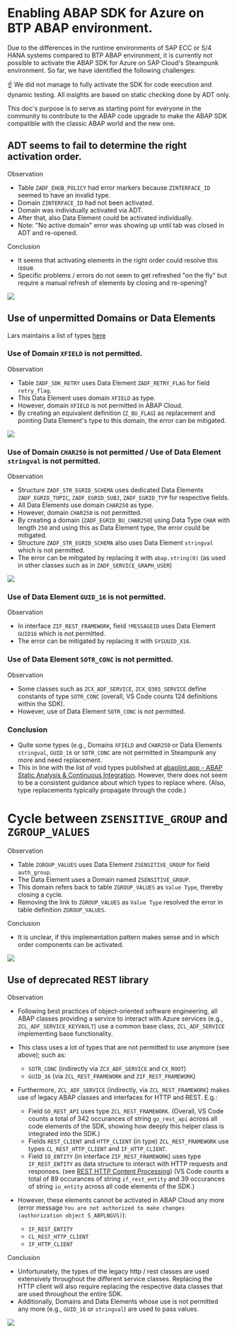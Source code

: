 # Enabling ABAP SDK for Azure on BTP ABAP environment.

Due to the differences in the runtime environments of SAP ECC or S/4 HANA systems compared to BTP ABAP environment, it is currently not possible to activate the ABAP SDK for Azure on SAP Cloud's Steampunk environment. So far, we have identified the following challenges:

:point_up: We did not manage to fully activate the SDK for code execution and dynamic testing. All insights are based on static checking done by ADT only.

This doc's purpose is to serve as starting point for everyone in the community to contribute to the ABAP code upgrade to make the ABAP SDK compatible with the classic ABAP world and the new one.

## ADT seems to fail to determine the right activation order.

Observation
- Table `ZADF_EHUB_POLICY` had error markers because `ZINTERFACE_ID` seemed to have an invalid type.
- Domain `ZINTERFACE_ID` had not been activated.
- Domain was individually activated via ADT.
- After that, also Data Element could be activated individually.
- Note: "No active domain" error was showing up until tab was closed in ADT and re-opened.

Conclusion
- It seems that activating elements in the right order could resolve this issue.
- Specific problems / errors do not seem to get refreshed "on the fly" but require a manual refresh of elements by closing and re-opening?

![](img/problem-tracking-Activation.png)

## Use of unpermitted Domains or Data Elements

Lars maintains a list of types [here](https://abaplint.app/stats/microsoft/ABAP-SDK-for-Azure/void_types)

### Use of Domain `XFIELD` is not permitted.

Observation
- Table `ZADF_SDK_RETRY` uses Data Element `ZADF_RETRY_FLAG` for field `retry_flag`.
- This Data Element uses domain `XFIELD` as type.
- However, domain `XFIELD` is not permitted in ABAP Cloud.
- By creating an equivalent definition (`Z_BU_FLAG`) as replacement and pointing Data Element's type to this domain, the error can be mitigated.

![](img/problem-tracking-Xfield.png)

### Use of Domain `CHAR250` is not permitted / Use of Data Element `stringval` is not permitted.

Observation
- Structure `ZADF_STR_EGRID_SCHEMA` uses dedicated Data Elements `ZADF_EGRID_TOPIC`, `ZADF_EGRID_SUBJ`, `ZADF_EGRID_TYP` for respective fields.
- All Data Elements use domain `CHAR250` as type.
- However, domain `CHAR250` is not permitted.
- By creating a domain (`ZADF_EGRID_BU_CHAR250`) using Data Type `CHAR` with length `250` and using this as Data Element type, the error could be mitigated.
- Structure `ZADF_STR_EGRID_SCHEMA` also uses Data Element `stringval` which is not permitted.
- The error can be mitigated by replacing it with `abap.string(0)` (as used in other classes such as in `ZADF_SERVICE_GRAPH_USER`)

![](img/problem-tracking-CHAR.png)

### Use of Data Element `GUID_16` is not permitted.

Observation
- In interface `ZIF_REST_FRAMEWORK`, field `!MESSAGEID` uses Data Element `GUID16` which is not permitted. 
- The error can be mitigated by replacing it with `SYSUUID_X16`.

### Use of Data Element `SOTR_CONC` is not permitted.

Observation
- Some classes such as `ZCX_ADF_SERVICE`, `ZCX_O365_SERVICE` define constants of type `SOTR_CONC` (overall, VS Code counts 124 definitions within the SDK).
- However, use of Data Element `SOTR_CONC` is not permitted.

### Conclusion
- Quite some types (e.g., Domains `XFIELD` and `CHAR250` or Data Elements `stringval`, `GUID_16` or `SOTR_CONC` are not permitted in Steampunk any more and need replacement.
- This in line with the list of void types published at [abaplint.app - ABAP Static Analysis & Continuous Integration](https://abaplint.app/stats/microsoft/ABAP-SDK-for-Azure/void_types). However, there does not seem to be a consistent guidance about which types to replace where. (Also, type replacements typically propagate through the code.)


# Cycle between `ZSENSITIVE_GROUP` and `ZGROUP_VALUES`

Observation
- Table `ZGROUP_VALUES` uses Data Element `ZSENSITIVE_GROUP` for field  `auth_group`.
- The Data Element uses a Domain named `ZSENSITIVE_GROUP`.
- This domain refers back to table `ZGROUP_VALUES` as `Value Type`, thereby closing a cycle.
- Removing the link to `ZGROUP_VALUES` as `Value Type` resolved the error in table definition `ZGROUP_VALUES`.

Conclusion
- It is unclear, if this implementation pattern makes sense and in which order components can be activated.

![](img/problem-tracking-ZGROUP_VALUES.png)

## Use of deprecated REST library

Observation
- Following best practices of object-oriented software engineering, all ABAP classes providing a service to interact with Azure services (e.g., `ZCL_ADF_SERVICE_KEYVAULT`) use a common base class, `ZCL_ADF_SERVICE` implementing base functionality.
- This class uses a lot of types that are not permitted to use anymore (see above); such as:
  - `SOTR_CONC` (indirectly via `ZCX_ADF_SERVICE` and `CX_ROOT`)
  - `GUID_16` (via `ZCL_REST_FRAMEWORK` and `ZIF_REST_FRAMEWORK`)

- Furthermore, `ZCL_ADF_SERVICE` (indirectly, via `ZCL_REST_FRAMEWORK`) makes use of legacy ABAP classes and interfaces for HTTP and REST. E.g.:
  - Field `GO_REST_API` uses type `ZCL_REST_FRAMEWORK`. (Overall, VS Code counts a total of 342 occurances of string `go_rest_api` across all code elements of the SDK, showing how deeply this helper class is integrated into the SDK.)
  - Fields `REST_CLIENT` and `HTTP_CLIENT` (in type) `ZCL_REST_FRAMEWORK` use types `CL_REST_HTTP_CLIENT` and `IF_HTTP_CLIENT`.
  - Field `IO_ENTITY` (in interface `ZIF_REST_FRAMEWORK`) uses type `IF_REST_ENTITY` as data structure to interact with HTTP requests and responses. (see [REST HTTP Content Processing](https://help.sap.com/doc/saphelp_nw74/7.4.16/en-US/54/ef29e77608420386a22789aed21884/content.htm?no_cache=true)) (VS Code counts a total of 89 occurances of string `if_rest_entity` and 39 occurances of string `io_entity` across all code elements of the SDK.)
- However, these elements cannot be activated in ABAP Cloud any more (error message `You are not authorized to make changes (authorization object S_ABPLNGVS)`):
  - `IF_REST_ENTITY`
  - `CL_REST_HTTP_CLIENT`
  - `IF_HTTP_CLIENT`

Conclusion
  - Unfortunately, the types of the legacy http / rest classes are used extensively throughout the different service classes. Replacing the HTTP client will also require replacing the respective data classes that are used throughout the entire SDK. 
  - Additionally, Domains and Data Elements whose use is not permitted any more (e.g., `GUID_16` or `stringval`) are used to pass values.

![](img/problem-tracking-KeyVault.png)
